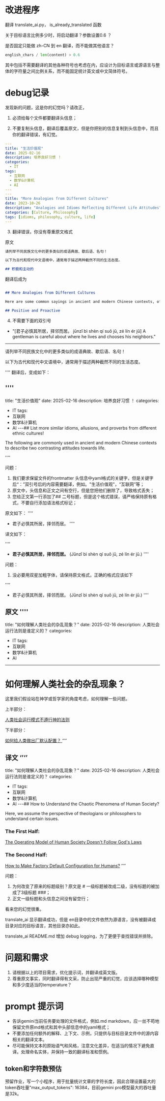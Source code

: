 # 改进程序

翻译 translate_ai.py， is_already_translated 函数

关于目标语言比例多少时，将启动翻译？参数设置0.6 ？

是否固定只能做 zh-CN 到 en 翻译，而不能做其他语言？

```py
english_chars / len(content) > 0.6
```

其中包括不需要翻译的其他各种符号也考虑在内，应设计为目标语言或源语言与整体的字符量之间比例关系，而不能固定统计英文或中文简体符号。


# debug记录

发现新的问题，这是你的幻觉吗？请改正，

1. 必须给每个文件都要翻译头信息；

2. 不要复制头信息，翻译后覆盖原文，但是你把别的信息复制到头信息中，而且你的翻译错误，有幻觉。

``` yaml
---
title: "生活价值观"
date: 2025-02-16
description: 培养良好习惯 ！
categories:
  - IT
tags:
  - 互联网
  - 数学&计算机
  - AI
---
---
title: "More Analogies from Different Cultures"
date: 2023-10-26
description: "Analogies and Idioms Reflecting Different Life Attitudes"
categories: [Culture, Philosophy]
tags: [idioms, philosophy, culture, life]
---

```

3. 翻译错误，你没有尊重原文格式
   
原文
```md
请列举不同民族文化中的更多类似的成语典故、歇后语、名句！

以下为古代和现代中文语境中，通常用于描述两种截然不同的生活态度。

## 积极和主动的

```

翻译后成为

```md

## More Analogies from Different Cultures

Here are some common sayings in ancient and modern Chinese contexts, often used to describe two distinct attitudes towards life.

## Positive and Proactive

```


4. 不需要下面的双引号

- "[君子必慎其所居，择邻而居。 jūnzǐ bì shèn qí suǒ jū, zé lín ér jū] A gentleman is careful about where he lives and chooses his neighbors."



--------

请列举不同民族文化中的更多类似的成语典故、歇后语、名句！

以下为古代和现代中文语境中，通常用于描述两种截然不同的生活态度。

''''
翻译后，变成如下：

''''
---
title: "生活价值观"
date: 2025-02-16
description: 培养良好习惯 ！
categories:
  - IT
tags:
  - 互联网
  - 数学&计算机
  - AI
---## List more similar idioms, allusions, and proverbs from different ethnic cultures!

The following are commonly used in ancient and modern Chinese contexts to describe two contrasting attitudes towards life.

''''

问题：
1. 我们要求保留文件的frontmatter 头信息中yaml格式的关键字，但是关键字后“：”双引号后的内容需要翻译，例如。"生活价值观"，“互联网”等；
2. 原文中，头信息和正文之间有空行，但是您把他们删除了，导致格式丢失；
3. 您给正文第一行添加了## 二号标题，但是这个格式错误，请严格保持原有格式，不要自行添加语法格式标记；


原文如下：
''''
- 君子必慎其所居，择邻而居。
''''

译文如下：

''''
- **君子必慎其所居，择邻而居。** (Jūnzǐ bì shèn qí suǒ jū, zé lín ér jū.)
''''

问题：
1. 没必要用双星加粗字体，请保持原文格式，正确的格式应该如下

''''
- 君子必慎其所居，择邻而居。 (Jūnzǐ bì shèn qí suǒ jū, zé lín ér jū.)
''''


原文
''''
---
title: "如何理解人类社会的杂乱现象？"
date: 2025-02-16
description: 人类社会运行法则是谁定义的？
categories:
  - IT
tags:
  - 互联网
  - 数学&计算机
  - AI
---


# 如何理解人类社会的杂乱现象？


这里我们假设站在神学或哲学家的角度考虑，如何理解一些问题。


上半部分：

[人类社会运行模式不遵行神的法则](The-operating-model-of-human-society-doesn't-follow-God’s-laws.md "mention")

下半部分：

[如何给人类做出厂默认配置？ ](How-to-make-factory-default-configuration-for-humans?.md "mention")
‘’‘’

译文
‘’‘’
---
title: "如何理解人类社会的杂乱现象？"
date: 2025-02-16
description: 人类社会运行法则是谁定义的？
categories:
  - IT
tags:
  - 互联网
  - 数学&计算机
  - AI
---## How to Understand the Chaotic Phenomena of Human Society?

Here, we assume the perspective of theologians or philosophers to understand certain issues.

### The First Half:

[The Operating Model of Human Society Doesn't Follow God's Laws](The-operating-model-of-human-society-doesn't-follow-God’s-laws.md "mention")

### The Second Half:

[How to Make Factory Default Configuration for Humans?](How-to-make-factory-default-configuration-for-humans?.md "mention")
‘’‘’

问题：
1. 为何改变了原来的标题级别？原文是 # 一级标题被改成二级，没有标题的被加成了3级标题 ###；
2. 正文一级标题和头信息之间没有留空行；


看来您的幻觉很重。



translate_ai 显示翻译成功，但是 en目录中的文件依然为源语言，没有被翻译成目录对应的目标语言，其他目录亦如此。

translate_ai README.md 增加 debug logging，为了更便于查找错误并排除。



# 问题和需求

1. 请根据以上的项目需求，优化提示词，并翻译成英文版。
2. 尊重原文事实，同时翻译得有文采，防止出现严重的幻觉，应该选择哪种模型和多少度适当的temperature？



# prompt 提示词

* 告诉gemini当前任务要处理的文件格式，例如.md markdown，应一丝不苟地保留文件原md格式和其中头部信息中的yaml格式；
* 不要添加任何额外的解释、上下文、示例，只提供与目标目录文件中的源内容相关的翻译文本。
* 尽可能保持文本的原始语气和风格，注意文化差异，在适当的情况下避免直译。处理命名实体，并保持一致的翻译标准和惯例。



## token和字符数预估

预留作业，写一个小程序，用于批量统计文章的字符长度，因此合理设置最大的token吞吐量"max_output_tokens": 16384，目前gemini pro模型最大的吞吐量是32k。
